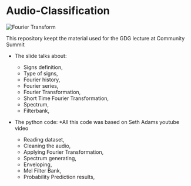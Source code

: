 # Audio-Classification

![Fourier Transform](https://2s7gjr373w3x22jf92z99mgm5w-wpengine.netdna-ssl.com/wp-content/uploads/2017/06/SFT.png)

This repository keept the material used for the GDG lecture at Community Summit 


- The slide talks about:
   - Signs definition,
   - Type of signs,
   - Fourier history,
   - Fourier series,
   - Fourier Transformation,
   - Short Time Fourier Transformation,
   - Spectrum,
   - Filterbank,
   
- The python code:
  *All this code was based on Seth Adams youtube video

  - Reading dataset,
  - Cleaning the audio,
  - Applying Fourier Transformation,
  - Spectrum generating,
  - Enveloping,
  - Mel Filter Bank,
  - Probability Prediction results,

